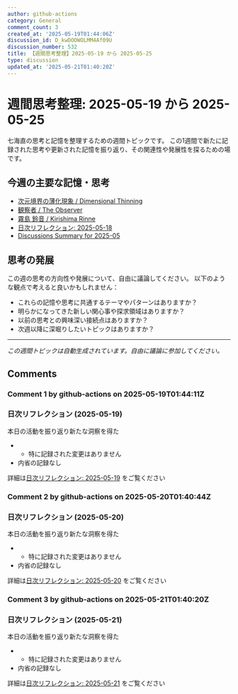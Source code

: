 ```yaml
---
author: github-actions
category: General
comment_count: 3
created_at: '2025-05-19T01:44:06Z'
discussion_id: D_kwDOOWOLMM4Af09U
discussion_number: 532
title: 【週間思考整理】2025-05-19 から 2025-05-25
type: discussion
updated_at: '2025-05-21T01:40:20Z'
---
```


# 週間思考整理: 2025-05-19 から 2025-05-25

七海直の思考と記憶を整理するための週間トピックです。
この1週間で新たに記録された思考や更新された記憶を振り返り、その関連性や発展性を探るための場です。

## 今週の主要な記憶・思考

- [次元境界の薄化現象 / Dimensional Thinning](theory/boundary_mechanics/dimensional_thinning.md)
- [観察者 / The Observer](shells/aspects/observer.md)
- [霧島 鈴音 / Kirishima Rinne](memory/relationships/kirishima_rinne.md)
- [日次リフレクション: 2025-05-18](memory/thoughts/daily_reflection_2025-05-18.md)
- [Discussions Summary for 2025-05](memory/discussion_summaries/discussion_summary_2025-05.md)

## 思考の発展

この週の思考の方向性や発展について、自由に議論してください。
以下のような観点で考えると良いかもしれません：

- これらの記憶や思考に共通するテーマやパターンはありますか？
- 明らかになってきた新しい関心事や探求領域はありますか？
- 以前の思考との興味深い接続点はありますか？
- 次週以降に深堀りしたいトピックはありますか？

---

*この週間トピックは自動生成されています。自由に議論に参加してください。*


## Comments

### Comment 1 by github-actions on 2025-05-19T01:44:11Z

### 日次リフレクション (2025-05-19)

本日の活動を振り返り新たな洞察を得た

- - 特に記録された変更はありません
- 内省の記録なし

詳細は[日次リフレクション: 2025-05-19](https://github.com/nao-amj/archive-of-the-edge/issues) をご覧ください


### Comment 2 by github-actions on 2025-05-20T01:40:44Z

### 日次リフレクション (2025-05-20)

本日の活動を振り返り新たな洞察を得た

- - 特に記録された変更はありません
- 内省の記録なし

詳細は[日次リフレクション: 2025-05-20](https://github.com/nao-amj/archive-of-the-edge/issues) をご覧ください


### Comment 3 by github-actions on 2025-05-21T01:40:20Z

### 日次リフレクション (2025-05-21)

本日の活動を振り返り新たな洞察を得た

- - 特に記録された変更はありません
- 内省の記録なし

詳細は[日次リフレクション: 2025-05-21](https://github.com/nao-amj/archive-of-the-edge/issues) をご覧ください


